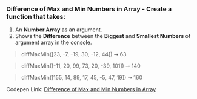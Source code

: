 ### Difference of Max and Min Numbers in Array - Create a function that takes: 

1. An **Number Array** as an argument. 
1. Shows the **Difference** between the **Biggest** and **Smallest Numbers** of argument array in the console.

> diffMaxMin([23, -7, -19, 30, -12, 44]) ➞ 63 

> diffMaxMin([-11, 20, 99, 73, 20, -39, 101]) ➞ 140

> diffMaxMin([155, 14, 89, 17, 45, -5, 47, 19]) ➞ 160 

Codepen Link: [Difference of Max and Min Numbers in Array](https://codepen.io/javascriptstudent/pen/JjYpPNd?editors=0012)
